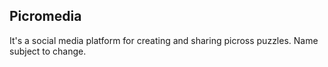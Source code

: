 ## Picromedia
It's a social media platform for creating and sharing picross puzzles. Name subject to change.